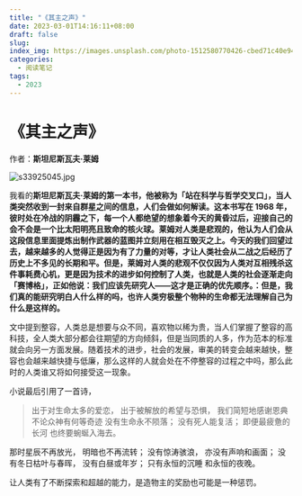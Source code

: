 ```yaml
---
title: "《其主之声》"
date: 2023-03-01T14:16:11+08:00
draft: false
slug: 
index_img: https://images.unsplash.com/photo-1512580770426-cbed71c40e94?ixlib=rb-4.0.3&q=50&fm=webp&crop=entropy&cs=srgb&width=400&fmt=webp
categories:
  - 阅读笔记
tags:
  - 2023
---
```


# 《其主之声》

作者：****斯坦尼斯瓦夫·莱姆****

![s33925045.jpg](https://s3-us-west-2.amazonaws.com/secure.notion-static.com/bd200466-e593-4f51-b251-99224a5e72bf/s33925045.jpg)

我看的****斯坦尼斯瓦夫·莱姆的第一本书，他被称为「站在科学与哲学交叉口」，当人类突然收到一封来自群星之间的信息，人们会做如何解读。这本书写在 1968 年，彼时处在冷战的阴霾之下，每一个人都绝望的想象着今天的黄昏过后，迎接自己的会不会是一个比太阳明亮且致命的核火球。莱姆对人类是悲观的，他认为人们会从这段信息里面提炼出制作武器的蓝图并立刻用在相互毁灭之上。今天的我们回望过去，越来越多的人觉得正是因为有了力量的对等，才让人类社会从二战之后经历了历史上不多见的长期和平。但是，莱姆对人类的悲观不仅仅因为人类对互相残杀这件事耗费心机，更是因为技术的进步如何控制了人类，也就是人类的社会逐渐走向「赛博格」，正如他说：我们应该先研究人——这才是正确的优先顺序。：但是，我们真的能研究明白人什么样的吗，也许人类穷极整个物种的生命都无法理解自己为什么是这样的。****

文中提到整容，人类总是想要与众不同，喜欢物以稀为贵，当人们掌握了整容的高科技，全人类大部分都会往期望的方向倾斜，但是当同质的人多，作为范本的标准就会向另一方面发展。随着技术的进步，社会的发展，审美的转变会越来越快，整容也会越来越快捷与低廉，那么这样的人就会处在不停整容的过程之中吗，那么此时的人类谁又将如何接受这一现象。

小说最后引用了一首诗，

> 出于对生命太多的爱恋，
出于被解放的希望与恐惧，
我们简短地感谢恩典
不论众神有何等奇迹
没有生命永不陨落；
没有死人能复活；
即便最疲惫的长河
也终要蜿蜒入海去。

那时星辰不再放光，
明暗也不再流转；
没有惊涛骇浪，
亦没有声响和画面；
没有冬日枯叶与春晖，
没有白昼或年岁；
只有永恒的沉睡
和永恒的夜晚。
> 

让人类有了不断探索和超越的能力，是造物主的奖励也可能是一种惩罚。